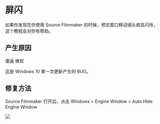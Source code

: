 # 屏闪

如果你发现在你使用 Source Filmmaker 的时候，预览窗口移动镜头疯狂闪烁，这个教程会对你有帮助。

## 产生原因

傻逼 微软 

这是 Windows 10 某一次更新产生的 BUG。

## 修复方法

Source Filmmaker 打开后，点击 Windows > Engine Window > Auto Hide Engine Window

![](https://ae01.alicdn.com/kf/HTB1lJ5jT7voK1RjSZFNq6AxMVXag.jpg)